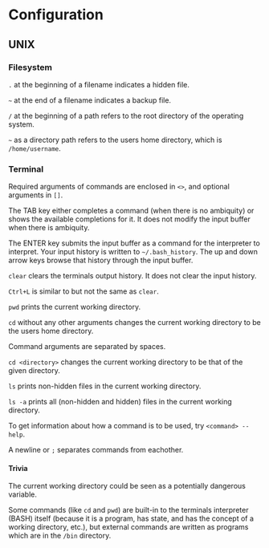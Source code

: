 # Configuration

## UNIX

### Filesystem

`.` at the beginning of a filename indicates a hidden file.

`~` at the end of a filename indicates a backup file.

`/` at the beginning of a path refers to the root directory of the operating system.

`~` as a directory path refers to the users home directory, which is `/home/username`.

### Terminal

Required arguments of commands are enclosed in `<>`, and optional arguments in `[]`.

The TAB key either completes a command (when there is no ambiquity) or shows the available completions for it. It does not modify the input buffer when there is ambiquity.

The ENTER key submits the input buffer as a command for the interpreter to interpret.
Your input history is written to `~/.bash_history`. The up and down arrow keys browse that history through the input buffer.

`clear` clears the terminals output history. It does not clear the input history.

`Ctrl+L` is similar to but not the same as `clear`.

`pwd` prints the current working directory.

`cd` without any other arguments changes the current working directory to be the users home directory.

Command arguments are separated by spaces.

`cd <directory>` changes the current working directory to be that of the given directory.

`ls` prints non-hidden files in the current working directory.

`ls -a` prints all (non-hidden and hidden) files in the current working directory.

To get information about how a command is to be used, try `<command> --help`.

A newline or `;` separates commands from eachother.

#### Trivia

The current working directory could be seen as a potentially dangerous variable.

Some commands (like `cd` and `pwd`) are built-in to the terminals interpreter (BASH) itself (because it is a program, has state, and has the concept of a working directory, etc.),
but external commands are written as programs which are in the `/bin` directory.
